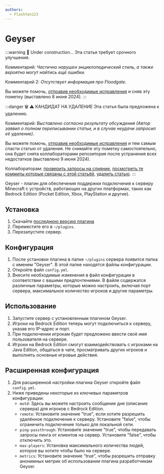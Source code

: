 ```yaml
---
authors:
  - FlashYan123
---
```


# Geyser

:::warning :construction: Under construction...
Эта статья требует срочного улучшения.

Комментарий: *Частично нарушен энциклопедический стиль, а также вероятно могут найтись ещё ошибки.*

Комментарий 2: *Отсутствует информация про Floodgate.*

Вы можете помочь, [отправив необходимые исправления](https://github.com/play2go/wiki/blob/main/src/minecraft/plugins/geyser.md) и сняв эту пометку (выставлено 8 июня 2024).
:::

:::danger :wastebasket: :warning: КАНДИДАТ НА УДАЛЕНИЕ
Эта статья была предложена к удалению.

Комментарий: *Выставлено согласно результату обсуждения (Автор заявил о полном переписывании статьи, и в случае неудачи запросил её удаление)*.

Вы можете помочь, [отправив необходимые исправления](https://github.com/play2go/wiki/blob/main/src/minecraft/plugins/geyser.md) и тем самым спасти статью от удаления. Не снимайте эту пометку самостоятельно, она будет снята коллабораторами репозитория после устранения всех недостатков (выставлено 9 июня 2024).

Коллабораторам: [проверить запросы на слияние](https://github.com/play2go/wiki/pulls), [посмотреть те коммиты которые связаны с этой статьёй](https://github.com/play2go/wiki/commits/main/src/minecraft/plugins/geyser.md), [удалить статью](https://github.com/play2go/wiki/delete/main/src/minecraft/plugins/geyser.md).
:::

Geyser - плагин для обеспечения поддержки подключения к серверу Minecraft с устройств, работающих на других платформах, таких как Bedrock Edition (Pocket Edition, Xbox, PlayStation и другие).

## Установка

1. Скачайте [последнюю версию плагина](https://geysermc.org/download)
2. Переместите его в `~/plugins`.
3. Перезапустите сервер.

## Конфигурация

1. После установки плагина в папке `~/plugins` сервера появится папка с именем "Geyser". В этой папке находятся файлы конфигурации.
2. Откройте файл `config.yml`.
3. Внесите необходимые изменения в файл конфигурации в соответствии с вашими предпочтениями. В файле содержатся различные параметры, которые можно настроить, включая порт сервера, максимальное количество игроков и другие параметры.

## Использование

1. Запустите сервер с установленным плагином Geyser.
2. Игроки на Bedrock Edition теперь могут подключиться к серверу, указав его IP-адрес и порт.
3. При подключении игрокам будет предложено ввести своё имя пользователя на сервере.
4. Игроки на Bedrock Edition смогут взаимодействовать с игроками на Java Edition, общаться в чате, просматривать других игроков и выполнять основные игровые действия.

## Расширенная конфигурация

1. Для расширенной настройки плагина Geyser откройте файл `config.yml`.
2. Ниже приведены некоторые из ключевых параметров конфигурации:
   - `motd`: Здесь вы можете настроить сообщение дня (описание сервера) для игроков с Bedrock Edition.
   - `remote`: Установите значение "true", если хотите разрешить удалённое подключение к серверу. Установите "false", чтобы ограничить подключение только для локальной сети.
   - `ping-passthrough`: Установите значение "true", чтобы передавать запросы пинга от клиентов на сервер. Установите "false", чтобы отключить это.
   - `max-players`: Установка максимального количества людей, которое вы хотите чтобы было на сервере.
   - `metrics`: Установите значение "true", чтобы разрешить отправку анонимных метрик об использовании плагина разработчикам Geyser.
